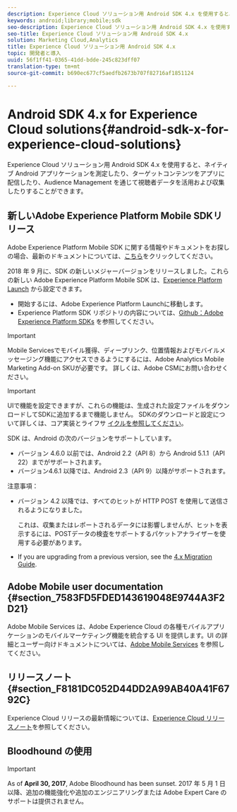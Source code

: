 ```yaml
---
description: Experience Cloud ソリューション用 Android SDK 4.x を使用すると、ネイティブ Android アプリケーションを測定したり、ターゲットコンテンツをアプリに配信したり、Audience Management を通じて視聴者データを活用および収集したりすることができます。
keywords: android;library;mobile;sdk
seo-description: Experience Cloud ソリューション用 Android SDK 4.x を使用すると、ネイティブ Android アプリケーションを測定したり、ターゲットコンテンツをアプリに配信したり、Audience Management を通じて視聴者データを活用および収集したりすることができます。
seo-title: Experience Cloud ソリューション用 Android SDK 4.x
solution: Marketing Cloud,Analytics
title: Experience Cloud ソリューション用 Android SDK 4.x
topic: 開発者と導入
uuid: 56f1ff41-0365-41dd-bdde-245c823dff07
translation-type: tm+mt
source-git-commit: b690ec677cf5aedfb2673b707f82716af1851124

---
```



# Android SDK 4.x for Experience Cloud solutions{#android-sdk-x-for-experience-cloud-solutions}

Experience Cloud ソリューション用 Android SDK 4.x を使用すると、ネイティブ Android アプリケーションを測定したり、ターゲットコンテンツをアプリに配信したり、Audience Management を通じて視聴者データを活用および収集したりすることができます。

## 新しいAdobe Experience Platform Mobile SDKリリース

Adobe Experience Platform Mobile SDK に関する情報やドキュメントをお探しの場合、最新のドキュメントについては、[こちら](https://aep-sdks.gitbook.io/docs/)をクリックしてください。

2018 年 9 月に、SDK の新しいメジャーバージョンをリリースしました。これらの新しい Adobe Experience Platform Mobile SDK は、[Experience Platform Launch](https://www.adobe.com/experience-platform/launch.html) から設定できます。

* 開始するには、Adobe Experience Platform Launchに移動します。
* Experience Platform SDK リポジトリの内容については、[Github：Adobe Experience Platform SDKs](https://github.com/Adobe-Marketing-Cloud/acp-sdks) を参照してください。

>[!IMPORTANT]
>
>Mobile Servicesでモバイル獲得、ディープリンク、位置情報およびモバイルメッセージング機能にアクセスできるようにするには、Adobe Analytics Mobile Marketing Add-on SKUが必要です。 詳しくは、Adobe CSMにお問い合わせください。

>[!IMPORTANT]
>
>UIで機能を設定できますが、これらの機能は、生成された設定ファイルをダウンロードしてSDKに追加するまで機能しません。 SDKのダウンロードと設定について詳しくは、コア実装とライフサ [イクルを参照してください](/help/android/getting-started/dev-qs.md)。

SDK は、Android の次のバージョンをサポートしています。

* バージョン 4.6.0 以前では、Android 2.2（API 8）から Android 5.1.1（API 22）までがサポートされます。
* バージョン4.6.1 以降では、Android 2.3（API 9）以降がサポートされます。

注意事項：

* バージョン 4.2 以降では、すべてのヒットが HTTP POST を使用して送信されるようになりました。

   これは、収集またはレポートされるデータには影響しませんが、ヒットを表示するには、POSTデータの検査をサポートするパケットアナライザーを使用する必要があります。

* If you are upgrading from a previous version, see the [4.x Migration Guide](/help/android/getting-started/migration-v3.md).

## Adobe Mobile user documentation {#section_7583FD5FDED143619048E9744A3F2D21}

Adobe Mobile Services は、Adobe Experience Cloud の各種モバイルアプリケーションのモバイルマーケティング機能を統合する UI を提供します。UI の詳細とユーザー向けドキュメントについては、[Adobe Mobile Services](https://marketing.adobe.com/resources/help/en_US/mobile/) を参照してください。

## リリースノート {#section_F8181DC052D44DD2A99AB40A41F6792C}

Experience Cloud リリースの最新情報については、[Experience Cloud リリースノート](https://marketing.adobe.com/resources/help/en_US/whatsnew/)を参照してください。

## Bloodhound の使用

>[!IMPORTANT]
>
>As of **April 30, 2017**, Adobe Bloodhound has been
sunset. 2017 年 5 月 1 日以降、追加の機能強化や追加のエンジニアリングまたは Adobe Expert Care のサポートは提供されません。
